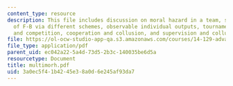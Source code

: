 ```yaml
---
content_type: resource
description: This file includes discussion on moral hazard in a team, special examples
  of F-B via different schemes, observable individual outputs, tournaments, cooperation
  and competition, cooperation and collusion, and supervision and collusion.
file: https://ol-ocw-studio-app-qa.s3.amazonaws.com/courses/14-129-advanced-contract-theory-spring-2005/3a0ec5f41b4245e38a0d6e245af93da7_multimorh.pdf
file_type: application/pdf
parent_uid: ec042a22-5a4d-73d5-2b3c-140035be6d5a
resourcetype: Document
title: multimorh.pdf
uid: 3a0ec5f4-1b42-45e3-8a0d-6e245af93da7
---
```

